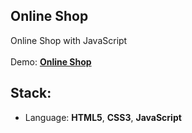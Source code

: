 ## Online Shop

Online Shop with JavaScript<br>
<br>
Demo: **[Online Shop](https://dejanv91.github.io/31-Wikipedia/index.html)**

## Stack:
* Language: **HTML5**, **CSS3**, **JavaScript**
